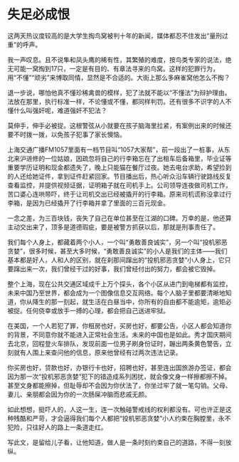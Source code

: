 # 失足必成恨

这两天热议度较高的是大学生掏鸟窝被判十年的新闻，媒体都忍不住发出“量刑过重”的呼声。 

我一声叹息。且不说隼和凤头鹰的稀有性，其繁殖的难度，按鸟类专家的说法，绝无可能一窝掏到17只，一定是有目的、有章法寻来的鸟窝。这样的犯罪行为，用“不懂”“顽劣”来博取同情，显然是不合适的。大街上那么多麻雀窝他怎么不掏？ 

退一步说，哪怕他真不懂珍稀禽兽的模样，犯了法就不能以“不懂法”为辩护理由。法放在那里，执行标准一样，不论懂或不懂，都同样判罚。还有很多不识字的人不懂什么叫强奸呢，难道强奸不犯法？ 

莫伸手，伸手必被捉。这根警弦从小就要在孩子脑海里拉紧，有案例出来的时候还要不时拨一拨，以免孩子犯事了家长懊恼。 

上海交通广播FM1057里面有一档节目叫“1057大家帮”，前一段出了一桩事，从东北来沪进修的一位姑娘，因疏忽将自己的行李箱忘在了出租车后备箱里，毕业证等重要学历证明和现金都遗失了，晚上只能猫在餐厅过夜。她去电台求助，希望捡到的人还给她证件，拿到证件赶紧回家。节目播出后，热心听众沿车辆行驶路线反复查看监控，并提供视频证据，证明箱子就在司机手上。公司领导连夜做司机工作，苦口婆心连哄带吓，终于让司机交出已经被撬开的行李箱。原来司机谎称没拿过行李箱，是因为已经撬开了行李箱并拿了里面的三百元现金。 

一念之差，为三百块钱，丧失了自己在单位甚至在江湖的口碑。万幸的是，他还算主动交出来了，顶多是道德瑕疵，要是被警方抓获以后，那就是刑事责任了。 

我们每个人身上，都藏着两个小人，一个叫“勇敢善良诚实”，另一个叫“投机邪恶贪婪”，很多时候，甚至大多时候，“勇敢善良诚实”的小人是我们的主体——我们基本都是好人，人和人的区别，就在刹那间蹿出的“投机邪恶贪婪”小人身上，它只要蹿出来一次，我们曾经干过的好事，我们曾经付出的努力，都会被它毁掉。 

整个上海，现在公共交通区域成千上万个探头，各个小区从进门到电梯都有监控，未来中国乃至世界，都会成为一个图像信息交互网络。每个人脑子里都要清晰地知道，你从降生的那一刻起，就生活在白昼当中，你所有的自由都不能逾矩，逾矩必被捉。任何侥幸或放手一搏的心理，都会把自己送进牢狱。 

在美国，一个人若犯了罪，你租房也好，买房也好，都要公告，小区人都会知道你的背景，不同意你就不能进入正常社会生活。未来的中国也是如此。秀才国庆期间去北京，回程登火车排队，发现前面一位男子刷身份证时，蹦出两条黄色警告，立刻就有人围上来查问他的信息，原来他曾经有过两次违法记录。 

你买房也好，贷款也好，办银行卡也好，招聘也好，甚至连出国旅游办签证，都会因为那一次“投机邪恶贪婪”犯下的错造成系列困扰，就会像文身一样擦都擦不掉。甚至文身都能擦掉，但耻辱却不会因为你伏法了，你坐过牢了就一笔勾销。父母、妻儿、亲朋都会因为你的一次肠屎冲脑而悲戚无颜。 

如此想想，挺吓人的，人这一生，连一次触碰警戒线的权利都没有。可也许正是这种残酷和严苛，才会逼得我们每个人都把“投机邪恶贪婪”小人约束在胸膛里，永不犯险，只往好人的路上一条道走红。 

写此文，是留给儿子看，让他知道，做人是一条时刻约束自己的道路，不得一刻放纵。
